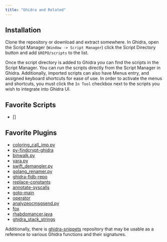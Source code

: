```yaml
---
title: "Ghidra and Related"
---
```


## Installation

Clone the repository or download and extract somewhere. In Ghidra, open the Script Manager (`Window -> Script Manager`) click the Script Directory button and add `$REPO/scripts` to the list.

Once the script directory is added to Ghidra you can find the scripts in the Script Manager. You can run the scripts directly from the Script Manager in Ghidra. Additionally, imported scripts can also have Menus entry, and assigned keyboard shortcuts for ease of use. In order to activate the menus and shortcuts, you must click the `In Tool` checkbox next to the scripts you wish to integrate into Ghidra UI.

## Favorite Scripts

* []

## Favorite Plugins

* [coloring_call_jmp.py](https://github.com/AllsafeCyberSecurity/ghidra_scripts#coloring_call_jmppy)
* [py-findcrypt-ghidra](https://github.com/AllsafeCyberSecurity/py-findcrypt-ghidra#py-findcrypt-ghidra)
* [binwalk.py](https://github.com/ghidraninja/ghidra_scripts#binwalkpy)
* [yara.py](https://github.com/ghidraninja/ghidra_scripts#yarapy)
* [swift_demangler.py](https://github.com/ghidraninja/ghidra_scripts#swift_demanglerpy)
* [golang_renamer.py](https://github.com/ghidraninja/ghidra_scripts#golang_renamerpy)
* [ghidra-fidb-repo](https://github.com/threatrack/ghidra-fidb-repo#ghidra-function-id-dataset-repository)
* [replace-constants](https://github.com/0xb0bb/pwndra#replace-constants)
* [annotate-syscalls](https://github.com/0xb0bb/pwndra#annotate-syscalls)
* [goto-main](https://github.com/0xb0bb/pwndra#goto-main)
* [operator](https://github.com/tacnetsol/ghidra_scripts/blob/master/readmes/operator.md)
* [analyzeocmsgsend.py](https://github.com/PAGalaxyLab/ghidra_scripts#analyzeocmsgsendpy)
* [fox](https://github.com/federicodotta/ghidra-scripts/tree/main/FOX)
* [rhabdomancer.java](https://github.com/0xdea/ghidra-scripts/blob/main/Rhabdomancer.java)
* [ghidra_stack_strings](https://github.com/zxgio/ghidra_stack_strings)

Additionally, there is [ghidra-snippets](https://github.com/HackOvert/GhidraSnippets) repository that may be usable as a reference to various Ghidra functions and their signatures.
